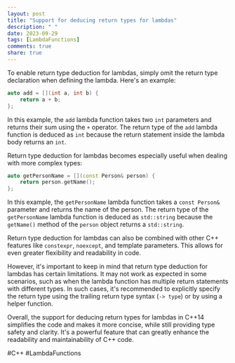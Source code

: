 ```yaml
---
layout: post
title: "Support for deducing return types for lambdas"
description: " "
date: 2023-09-29
tags: [LambdaFunctions]
comments: true
share: true
---
```


To enable return type deduction for lambdas, simply omit the return type declaration when defining the lambda. Here's an example:

```cpp
auto add = [](int a, int b) {
    return a + b;
};
```

In this example, the `add` lambda function takes two `int` parameters and returns their sum using the `+` operator. The return type of the `add` lambda function is deduced as `int` because the return statement inside the lambda body returns an `int`.

Return type deduction for lambdas becomes especially useful when dealing with more complex types:

```cpp
auto getPersonName = [](const Person& person) {
    return person.getName();
};
```

In this example, the `getPersonName` lambda function takes a `const Person&` parameter and returns the name of the person. The return type of the `getPersonName` lambda function is deduced as `std::string` because the `getName()` method of the `person` object returns a `std::string`.

Return type deduction for lambdas can also be combined with other C++ features like `constexpr`, `noexcept`, and template parameters. This allows for even greater flexibility and readability in code.

However, it's important to keep in mind that return type deduction for lambdas has certain limitations. It may not work as expected in some scenarios, such as when the lambda function has multiple return statements with different types. In such cases, it's recommended to explicitly specify the return type using the trailing return type syntax (`-> type`) or by using a helper function.

Overall, the support for deducing return types for lambdas in C++14 simplifies the code and makes it more concise, while still providing type safety and clarity. It's a powerful feature that can greatly enhance the readability and maintainability of C++ code.

#C++ #LambdaFunctions